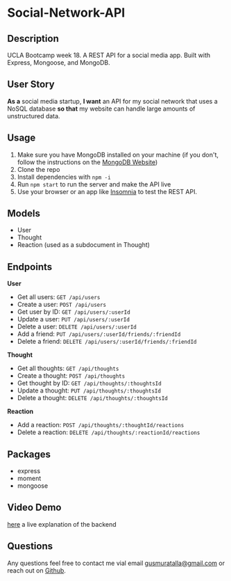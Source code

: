 # Social-Network-API

## Description
UCLA Bootcamp week 18. A REST API for a social media app. Built with Express, Mongoose, and MongoDB.

## User Story
**As a** social media startup, **I want** an API for my social network that uses a NoSQL database **so that** my website can handle large amounts of unstructured data.

## Usage
1. Make sure you have MongoDB installed on your machine (if you don't, follow the instructions on the [MongoDB Website](https://docs.mongodb.com/manual/installation/))
2. Clone the repo
3. Install dependencies with `npm -i`
4. Run `npm start` to run the server and make the API live
5. Use your browser or an app like [Insomnia](https://insomnia.rest/) to test the REST API.

## Models
- User
- Thought
- Reaction (used as a subdocument in Thought)

## Endpoints
**User**
- Get all users:        `GET /api/users`
- Create a user:        `POST /api/users`
- Get user by ID:       `GET /api/users/:userId`
- Update a user:        `PUT /api/users/:userId`
- Delete a user:        `DELETE /api/users/:userId`
- Add a friend:         `PUT /api/users/:userId/friends/:friendId`
- Delete a friend:      `DELETE /api/users/:userId/friends/:friendId`

**Thought**
- Get all thoughts:     `GET /api/thoughts`
- Create a thought:     `POST /api/thoughts`
- Get thought by ID:    `GET /api/thoughts/:thoughtsId`
- Update a thought:     `PUT /api/thoughts/:thoughtsId`
- Delete a thought:     `DELETE /api/thoughts/:thoughtsId`

**Reaction**
- Add a reaction:       `POST /api/thoughts/:thoughtId/reactions`
- Delete a reaction:    `DELETE /api/thoughts/:reactionId/reactions`

## Packages
- express
- moment
- mongoose

## Video Demo
[here](https://drive.google.com/file/d/1OkfUb8XL84Tg407ht3J3O7erUkrHnVqf/view) a live explanation of the backend
## Questions
Any questions feel free to contact me vial email [gusmuratalla@gmail.com](mailto:gusmuratalla@gmail.com) or reach out on [Github](https://www.github.com/teku-guy).